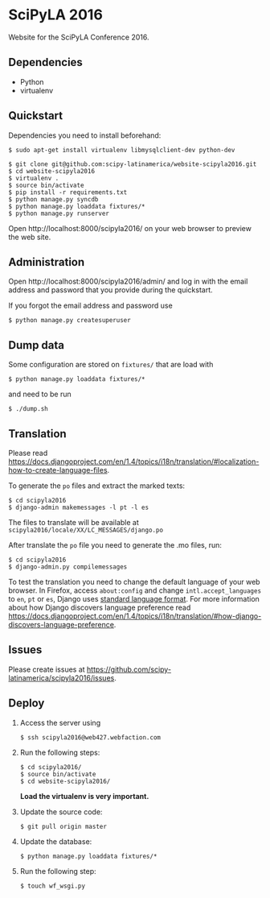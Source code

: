 # SciPyLA 2016

Website for the SciPyLA Conference 2016.

## Dependencies

-   Python
-   virtualenv

## Quickstart

Dependencies you need to install beforehand:
~~~
$ sudo apt-get install virtualenv libmysqlclient-dev python-dev
~~~

~~~
$ git clone git@github.com:scipy-latinamerica/website-scipyla2016.git
$ cd website-scipyla2016
$ virtualenv .
$ source bin/activate
$ pip install -r requirements.txt
$ python manage.py syncdb
$ python manage.py loaddata fixtures/*
$ python manage.py runserver
~~~

Open http://localhost:8000/scipyla2016/ on your web browser
to preview the web site.

## Administration

Open http://localhost:8000/scipyla2016/admin/
and log in with the email address and password
that you provide during the quickstart.

If you forgot the email address and password
use

~~~
$ python manage.py createsuperuser
~~~

## Dump data

Some configuration are stored on `fixtures/`
that are load with

~~~
$ python manage.py loaddata fixtures/*
~~~

and need to be run

~~~
$ ./dump.sh
~~~

## Translation

Please read https://docs.djangoproject.com/en/1.4/topics/i18n/translation/#localization-how-to-create-language-files.

To generate the `po` files and extract the marked texts:

~~~
$ cd scipyla2016
$ django-admin makemessages -l pt -l es
~~~

The files to translate will be available at
`scipyla2016/locale/XX/LC_MESSAGES/django.po`

After translate the `po` file you need to generate the .mo files, run:

~~~
$ cd scipyla2016
$ django-admin.py compilemessages
~~~

To test the translation you need to change the default language of your web browser.
In Firefox,
access `about:config`
and change `intl.accept_languages` to `en`, `pt` or `es`,
Django uses [standard language format](https://docs.djangoproject.com/en/1.4/topics/i18n/#term-language-code).
For more information about how Django discovers language preference
read https://docs.djangoproject.com/en/1.4/topics/i18n/translation/#how-django-discovers-language-preference.

## Issues

Please create issues at https://github.com/scipy-latinamerica/scipyla2016/issues.

## Deploy

1.  Access the server using

    ~~~
    $ ssh scipyla2016@web427.webfaction.com
    ~~~

2.  Run the following steps:

    ~~~
    $ cd scipyla2016/
    $ source bin/activate
    $ cd website-scipyla2016/
    ~~~

    **Load the virtualenv is very important.**

3.  Update the source code:

    ~~~
    $ git pull origin master
    ~~~

4.  Update the database:

    ~~~
    $ python manage.py loaddata fixtures/*
    ~~~

5.  Run the following step:

    ~~~
    $ touch wf_wsgi.py
    ~~~
